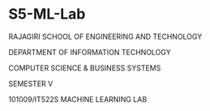 # S5-ML-Lab

RAJAGIRI SCHOOL OF ENGINEERING AND TECHNOLOGY

DEPARTMENT OF INFORMATION TECHNOLOGY

COMPUTER SCIENCE & BUSINESS SYSTEMS

SEMESTER V 

101009/IT522S MACHINE LEARNING LAB

